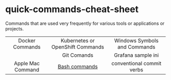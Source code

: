 # quick-commands-cheat-sheet

Commands that are used very frequently for various tools or applications or projects.

<table align="center">
    <tr>
        <td align="center">Docker Commands</td>
        <td align="center">Kubernetes or OpenShift Commands</td>
        <td align="center">Windows Symbols and Commands</td>
    </tr>
    <tr>
        <td align="center"><a src="docs/img2.png?raw=true" alt="some text"></td>
        <td align="center">Git Comands</td>
        <td align="center">Grafana sample ini</td>
    </tr>
    <tr>
        <td align="center">Apple Mac Command</td>
      <td align="center"><a href="./bash_command.md">Bash commands</a></td>
        <td align="center">conventional commit verbs</td>
    </tr>
</table>
